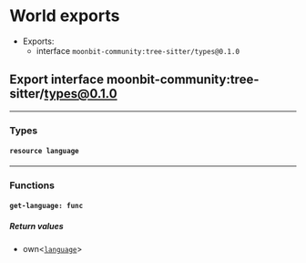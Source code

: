 # <a id="exports"></a>World exports


 - Exports:
    - interface `moonbit-community:tree-sitter/types@0.1.0`

## <a id="moonbit_community_tree_sitter_types_0_1_0"></a>Export interface moonbit-community:tree-sitter/types@0.1.0

----

### Types

#### <a id="language"></a>`resource language`

----

### Functions

#### <a id="get_language"></a>`get-language: func`


##### Return values

- <a id="get_language.0"></a> own<[`language`](#language)>

